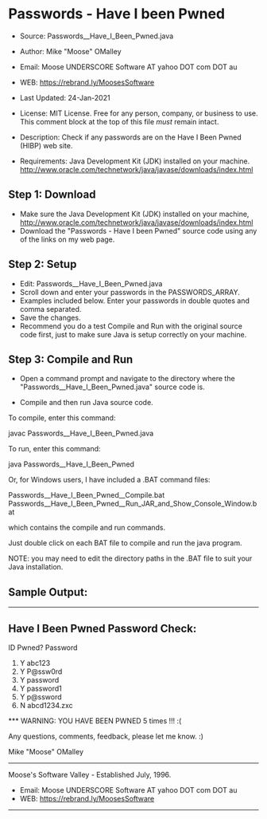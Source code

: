 # Passwords - Have I been Pwned

* Source:  Passwords__Have_I_Been_Pwned.java
* Author:  Mike "Moose" OMalley
* Email:   Moose UNDERSCORE Software AT yahoo DOT com DOT au
* WEB:     https://rebrand.ly/MoosesSoftware
* Last Updated:    24-Jan-2021
* License: MIT License.
           Free for any person, company, or business to use.
           This comment block at the top of this file *must* remain intact.

* Description:  Check if any passwords are on the Have I Been Pwned (HIBP) web site.
* Requirements: Java Development Kit (JDK) installed on your machine.
                http://www.oracle.com/technetwork/java/javase/downloads/index.html


## Step 1: Download
* Make sure the Java Development Kit (JDK) installed on your machine, http://www.oracle.com/technetwork/java/javase/downloads/index.html
* Download the "Passwords - Have I been Pwned" source code using any of the links on my web page.


## Step 2: Setup
* Edit: Passwords__Have_I_Been_Pwned.java
* Scroll down and enter your passwords in the PASSWORDS_ARRAY.
* Examples included below.  Enter your passwords in double quotes and comma separated.
* Save the changes.
* Recommend you do a test Compile and Run with the original source code first,
just to make sure Java is setup correctly on your machine.


## Step 3: Compile and Run

* Open a command prompt and navigate to the directory where the "Passwords__Have_I_Been_Pwned.java"
source code is.

* Compile and then run Java source code.

To compile, enter this command:

   javac Passwords__Have_I_Been_Pwned.java

To run, enter this command:

   java Passwords__Have_I_Been_Pwned

Or, for Windows users, I have included a .BAT command files:

   Passwords__Have_I_Been_Pwned__Compile.bat
   Passwords__Have_I_Been_Pwned__Run_JAR_and_Show_Console_Window.bat

which contains the compile and run commands.

Just double click on each BAT file to compile and run the java program.

NOTE: you may need to edit the directory paths in the .BAT file
to suit your Java installation.


## Sample Output:

---------------------------------------
Have I Been Pwned Password Check:
---------------------------------------

 ID  Pwned? Password
  1.   Y    abc123
  2.   Y    P@ssw0rd
  3.   Y    password
  4.   Y    password1
  5.   Y    p@ssword
  6.   N    abcd1234.zxc

*** WARNING: YOU HAVE BEEN PWNED 5 times !!! :(


Any questions, comments, feedback, please let me know.  :)

 Mike "Moose" OMalley
____________________________________________________
Moose's Software Valley - Established July, 1996.
* Email:  Moose UNDERSCORE Software AT yahoo DOT com DOT au
* WEB: https://rebrand.ly/MoosesSoftware
____________________________________________________

